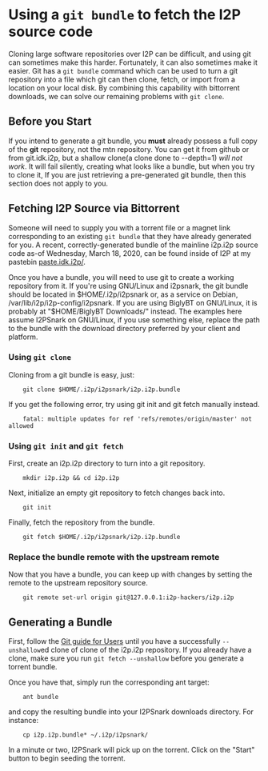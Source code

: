 Using a `git bundle` to fetch the I2P source code
=================================================

Cloning large software repositories over I2P can be difficult, and using git can
sometimes make this harder. Fortunately, it can also sometimes make it easier.
Git has a ```git bundle``` command which can be used to turn a git repository
into a file which git can then clone, fetch, or import from a location on your
local disk. By combining this capability with bittorrent downloads, we can solve
our remaining problems with ```git clone```.

Before you Start
----------------

If you intend to generate a git bundle, you **must** already possess a full copy
of the **git** repository, not the mtn repository. You can get it from github
or from git.idk.i2p, but a shallow clone(a clone done to --depth=1) *will not*
*work*. It will fail silently, creating what looks like a bundle, but when you
try to clone it, If you are just retrieving a pre-generated git bundle, then
this section does not apply to you.

Fetching I2P Source via Bittorrent
----------------------------------

Someone will need to supply you with a torrent file or a magnet link
corresponding to an existing ```git bundle``` that they have already generated
for you. A recent, correctly-generated bundle of the mainline i2p.i2p source
code as-of Wednesday, March 18, 2020, can be found inside of I2P at my pastebin
[paste.idk.i2p/](http://paste.idk.i2p/).

Once you have a bundle, you will need to use git to create a working repository
from it. If you're using GNU/Linux and i2psnark, the git bundle should be
located in $HOME/.i2p/i2psnark or, as a service on Debian,
/var/lib/i2p/i2p-config/i2psnark. If you are using BiglyBT on GNU/Linux, it is
probably at "$HOME/BiglyBT Downloads/" instead. The examples here assume
I2PSnark on GNU/Linux, if you use something else, replace the path to the
bundle with the download directory preferred by your client and platform.

### Using `git clone`

Cloning from a git bundle is easy, just:

        git clone $HOME/.i2p/i2psnark/i2p.i2p.bundle

If you get the following error, try using git init and git fetch manually
instead.

        fatal: multiple updates for ref 'refs/remotes/origin/master' not allowed

### Using `git init` and `git fetch`

First, create an i2p.i2p directory to turn into a git repository.

        mkdir i2p.i2p && cd i2p.i2p

Next, initialize an empty git repository to fetch changes back into.

        git init

Finally, fetch the repository from the bundle.

        git fetch $HOME/.i2p/i2psnark/i2p.i2p.bundle

### Replace the bundle remote with the upstream remote

Now that you have a bundle, you can keep up with changes by setting the remote
to the upstream repository source.

        git remote set-url origin git@127.0.0.1:i2p-hackers/i2p.i2p

Generating a Bundle
-------------------

First, follow the [Git guide for Users](GIT.md) until you have a successfully
```--unshallow```ed clone of clone of the i2p.i2p repository. If you already
have a clone, make sure you run ```git fetch --unshallow``` before you generate
a torrent bundle.

Once you have that, simply run the corresponding ant target:

        ant bundle

and copy the resulting bundle into your I2PSnark downloads directory. For
instance:

        cp i2p.i2p.bundle* ~/.i2p/i2psnark/

In a minute or two, I2PSnark will pick up on the torrent. Click on the "Start"
button to begin seeding the torrent.